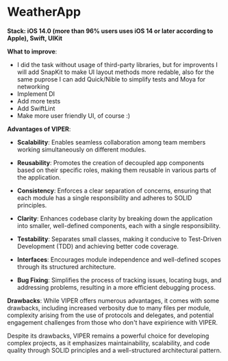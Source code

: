 # WeatherApp 
**Stack: iOS 14.0 (more than 96% users uses iOS 14 or later according to Apple), Swift, UIKit**

**What to improve**:

- I did the task without usage of third-party libraries, but for improvents I will add SnapKit to make UI layout methods more redable, also for the same puprose I can add Quick/Nible to simplify tests and Moya for networking
- Implement DI
- Add more tests
- Add SwiftLint
- Make more user friendly UI, of course :) 

**Advantages of VIPER**:
  
- **Scalability**: Enables seamless collaboration among team members working simultaneously on different modules.
  
- **Reusability**: Promotes the creation of decoupled app components based on their specific roles, making them reusable in various parts of the application.
  
- **Consistency**: Enforces a clear separation of concerns, ensuring that each module has a single responsibility and adheres to SOLID principles.
  
- **Clarity**: Enhances codebase clarity by breaking down the application into smaller, well-defined components, each with a single responsibility.
  
- **Testability**: Separates small classes, making it conducive to Test-Driven Development (TDD) and achieving better code coverage.
  
- **Interfaces**: Encourages module independence and well-defined scopes through its structured architecture.
  
- **Bug Fixing**: Simplifies the process of tracking issues, locating bugs, and addressing problems, resulting in a more efficient debugging process.

**Drawbacks**:
While VIPER offers numerous advantages, it comes with some drawbacks, including increased verbosity due to many files per module, complexity arising from the use of protocols and delegates, and potential engagement challenges from those who don't have expirience with VIPER.

Despite its drawbacks, VIPER remains a powerful choice for developing complex projects, as it emphasizes maintainability, scalability, and code quality through SOLID principles and a well-structured architectural pattern.

